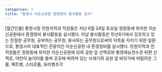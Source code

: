 ```yaml
---
categories: f
title: "통영시 이순신공원 환경정비 봉사활동 실시"
---
```

[월간인물] 통영시청 민원지적과 직원들은 지난 9월 24일 토요일 정량동에 위치한 이순신공원에서 환경정비 봉사활동을 실시했다. 이날 봉사활동은 민선8기에서 강조하고 있는 친절한 공무원, 공부하는 공무원, 봉사하는 공무원으로써의 덕목을 지키기 위한 일환으로, 통영시의 대표적인 관광지인 이순신공원 내 환경정비를 실시했다. 민원지적과 전 직원들은 정량동에 위치한 이순신공원에 모여 공원 앞 산책로와 통영예능전수관 뒤편 산책로, 어린이 놀이터를 돌며 곳곳에 버려져 있는 쓰레기와 공원 앞 바닷가에 떠밀려온 그물, 페트병, 스티로폼, 유리병조각